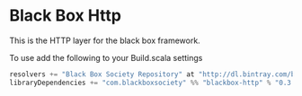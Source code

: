 Black Box Http
==============

This is the HTTP layer for the black box framework.

To use add the following to your Build.scala settings
```scala
resolvers += "Black Box Society Repository" at "http://dl.bintray.com/blackboxsociety/releases",
libraryDependencies += "com.blackboxsociety" %% "blackbox-http" % "0.3.0"
```
